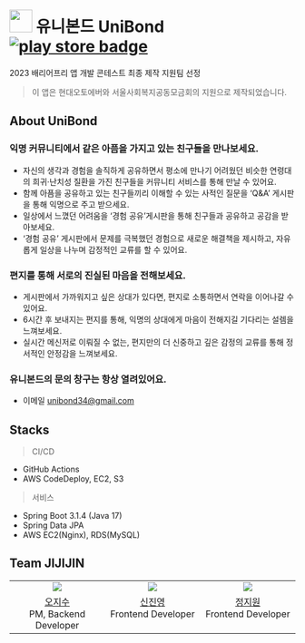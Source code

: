 # <img width="40" src="https://github.com/5jisoo/5jisoo/assets/96935231/c3f6ac1f-c050-4852-82ec-3ceeef8b037c"/> 유니본드 UniBond [![play store badge](http://img.shields.io/badge/Google%20Play-4285F4?style=flat&logo=google-play&link=https://play.google.com/store/apps/details?id=com.unibond.jijijin)](https://play.google.com/store/apps/details?id=com.unibond.jijijin)

2023 배리어프리 앱 개발 콘테스트 최종 제작 지원팀 선정
> 이 앱은 현대오토에버와 서울사회복지공동모금회의 지원으로 제작되었습니다.

## About UniBond

### 익명 커뮤니티에서 같은 아픔을 가지고 있는 친구들을 만나보세요.
- 자신의 생각과 경험을 솔직하게 공유하면서 평소에 만나기 어려웠던 비슷한 연령대의 희귀·난치성 질환을 가진 친구들을 커뮤니티 서비스를 통해 만날 수 있어요.
- 함께 아픔을 공유하고 있는 친구들끼리 이해할 수 있는 사적인 질문을 ‘Q&A’ 게시판을 통해 익명으로 주고 받으세요.
- 일상에서 느꼈던 어려움을 ‘경험 공유’게시판을 통해 친구들과 공유하고 공감을 받아보세요.
- ‘경험 공유’ 게시판에서 문제를 극복했던 경험으로 새로운 해결책을 제시하고, 자유롭게 일상을 나누며 감정적인 교류를 할 수 있어요.

### 편지를 통해 서로의 진실된 마음을 전해보세요.
- 게시판에서 가까워지고 싶은 상대가 있다면, 편지로 소통하면서 연락을 이어나갈 수 있어요.
- 6시간 후 보내지는 편지를 통해, 익명의 상대에게 마음이 전해지길 기다리는 설렘을 느껴보세요.
- 실시간 메신저로 이뤄질 수 없는, 편지만의 더 신중하고 깊은 감정의 교류를 통해 정서적인 안정감을 느껴보세요.

### 유니본드의 문의 창구는 항상 열려있어요.
- 이메일 unibond34@gmail.com

## Stacks

> CI/CD

- GitHub Actions
- AWS CodeDeploy, EC2, S3

> 서비스
- Spring Boot 3.1.4 (Java 17)
- Spring Data JPA
- AWS EC2(Nginx), RDS(MySQL)

## Team JIJIJIN

<table>
  <tr>
    <td align="center" valign="top" width="33%"><a href="https://github.com/5jisoo"><img src="https://avatars.githubusercontent.com/u/96935231?v=4" ></a></td>
    <td align="center" valign="top" width="33%"><a href="https://github.com/Jjinyshin"><img src="https://avatars.githubusercontent.com/u/87403267?v=4" ></a></td>
    <td align="center" valign="top" width="33%"><a href="https://github.com/codeJiwon"><img src="https://avatars.githubusercontent.com/u/121231822?v=4" ></a></td>
  </tr>
  <tr>
    <td align="center" valign="top"><a href="https://github.com/5jisoo">오지수</a><br>PM, Backend Developer</td>
    <td align="center" valign="top"><a href="https://github.com/Jjinyshin">신진영</a><br>Frontend Developer</td>
    <td align="center" valign="top"><a href="https://github.com/codeJiwon">정지원</a><br>Frontend Developer</td>
  </tr>
</table>
